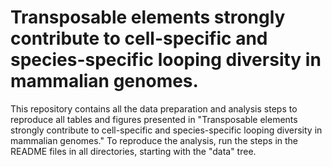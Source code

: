 # Transposable elements strongly contribute to cell-specific and species-specific looping diversity in mammalian genomes.

This repository contains all the data preparation and analysis steps to reproduce all tables and figures presented in "Transposable elements strongly contribute to cell-specific and species-specific looping diversity in mammalian genomes." To reproduce the analysis, run the steps in the README files in all directories, starting with the "data" tree.
